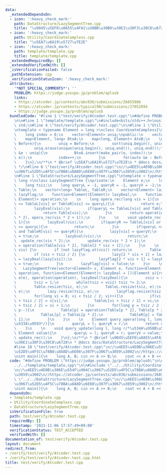 ```yaml
---
data:
  _extendedDependsOn:
  - icon: ':heavy_check_mark:'
    path: DataStructure/LazySegmentTree.cpp
    title: "\u9045\u5EF6\u8A55\u4FA1\u30BB\u30B0\u30E1\u30F3\u30C8\u6728"
  - icon: ':heavy_check_mark:'
    path: Utility/CoordinateCompless.cpp
    title: "\u5EA7\u6A19\u5727\u7E2E"
  - icon: ':heavy_check_mark:'
    path: template/template.cpp
    title: template/template.cpp
  _extendedRequiredBy: []
  _extendedVerifiedWith: []
  _isVerificationFailed: false
  _pathExtension: cpp
  _verificationStatusIcon: ':heavy_check_mark:'
  attributes:
    '*NOT_SPECIAL_COMMENTS*': ''
    PROBLEM: https://judge.yosupo.jp/problem/aplusb
    links:
    - https://atcoder.jp/contests/abc036/submissions/26855886
    - https://atcoder.jp/contests/typical90/submissions/27052694
    - https://judge.yosupo.jp/problem/aplusb
  bundledCode: "#line 1 \"test/verify/Atcoder.test.cpp\"\n#define PROBLEM \"https://judge.yosupo.jp/problem/aplusb\"\
    \n\n#line 1 \"template/template.cpp\"\n#include<bits/stdc++.h>\nusing namespace\
    \ std;\n#line 4 \"test/verify/Atcoder.test.cpp\"\n\n#line 1 \"Utility/CoordinateCompless.cpp\"\
    \ntemplate < typename Element = long >\nclass CoordinateCompless{\nprivate:\n\
    \    long index = 0;\n    vector<Element> uniq;\npublic:\n    vector<long> After;\n\
    \    map<Element, long> BtoA;\n    map<long, Element> AtoB;\n    \n    CoordinateCompless(vector<Element>&\
    \ Before){\n        uniq = Before;\n        sort(uniq.begin(), uniq.end());\n\
    \        uniq.erase(unique(uniq.begin(), uniq.end()), uniq.end());\n        for(auto\
    \ &e : uniq){\n            BtoA.insert(make_pair(e, index));\n            AtoB.insert(make_pair(index,\
    \ e));\n            index++;\n        }\n        for(auto &e : Before) After.push_back(BtoA.at(e));\n\
    \    }\n};\n/**\n * @brief \u5EA7\u6A19\u5727\u7E2E\n * @docs docs/Utility/CoordinateCompless.md\n\
    \ */\n#line 6 \"test/verify/Atcoder.test.cpp\"\n//\u4EE5\u4E0B\u306E\u554F\u984C\
    \u3067\u52D5\u4F5C\u78BA\u8A8D\u6E08\u307F\u3067\u3059\u3002\n//https://atcoder.jp/contests/abc036/submissions/26855886\n\
    \n#line 1 \"DataStructure/LazySegmentTree.cpp\"\ntemplate < typename Element =\
    \ long >\nclass LazySegmentTree {\nprivate:\n    Element e;\n    long vsiz;\n\
    \    long tsiz;\n    long queryL = -1, queryR = -1, queryV = -1;\n    vector<Element>\
    \ Table;\n    vector<long> TableL, TableR;\n    vector<Element> lazy;\n    vector<bool>\
    \ lazyFlag;\n    function<Element(Element)> lazyDeal;\n    function<Element(Element,\
    \ Element)> operation;\n    \n    long opera_rec(long vis = 1){\n        if(queryR\
    \ <= TableL[vis] or TableR[vis] <= queryL){\n            return e;\n        }\n\
    \        lazyEval(vis);\n        if(queryL <= TableL[vis] and TableR[vis] <= queryR){\n\
    \            return Table[vis];\n        }\n        return operation(opera_rec(vis\
    \ * 2), opera_rec(vis * 2 + 1));\n    }\n    \n    void update_rec(long vis =\
    \ 1){\n        lazyEval(vis);\n        if(queryR <= TableL[vis] or TableR[vis]\
    \ <= queryL){\n            return;\n        }\n        if(queryL <= TableL[vis]\
    \ and TableR[vis] <= queryR){\n            lazy[vis] = queryV;\n            lazyFlag[vis]\
    \ = true;\n            lazyEval(vis);\n            return;\n        }\n      \
    \  update_rec(vis * 2);\n        update_rec(vis * 2 + 1);\n        Table[vis]\
    \ = operation(Table[vis * 2], Table[2 * vis + 1]);\n    }\n    \n    void lazyEval(long\
    \ vis) {\n        if (not lazyFlag.at(vis)) return;\n        Table[vis] = lazy[vis];\n\
    \        if (vis < tsiz / 2) {\n            lazy[2 * vis + 1] = lazy[2 * vis]\
    \ = lazyDeal(lazy[vis]);\n            lazyFlag[2 * vis + 1] = lazyFlag[2 * vis]\
    \ = true;\n        }\n        lazyFlag[vis] = false;\n    }\n    \npublic:\n \
    \   LazySegmentTree(vector<Element> v, Element e, function<Element(Element, Element)>\
    \ operation, function<Element(Element)> lazyDeal = [](Element a){return a;}) :\
    \ e(e), operation(operation), lazyDeal(lazyDeal){\n        vsiz = v.size();\n\
    \        tsiz = 1;\n        while(tsiz < vsiz) tsiz *= 2;\n        tsiz *= 2;\n\
    \        Table.resize(tsiz, e);\n        TableL.resize(tsiz, e);\n        TableR.resize(tsiz,\
    \ e);\n        lazy.resize(tsiz, e);\n        lazyFlag.resize(tsiz, false);\n\
    \        for(long vi = 0; vi < tsiz / 2; vi++){\n            if(vi < vsiz) Table[vi\
    \ + tsiz / 2] = v[vi];\n            TableL[vi + tsiz / 2] = vi;\n            TableR[vi\
    \ + tsiz / 2] = vi + 1;\n        }\n        for(long p = tsiz / 2 - 1; p >= 1;\
    \ p--){\n            Table[p] = operation(Table[p * 2], Table[p * 2 + 1]);\n \
    \           TableL[p] = TableL[p * 2];\n            TableR[p] = TableR[p * 2 +\
    \ 1];\n        }\n    }\n    \n    Element query_opera(long l, long r/*\u534A\u958B\
    \u533A\u9593*/){\n        queryL = l; queryR = r;\n        return opera_rec();\n\
    \    }\n    \n    void query_update(long l, long r/*\u534A\u958B\u533A\u9593*/,\
    \ Element value){\n        queryL = l; queryR = r; queryV = value;\n        return\
    \ update_rec();\n    }\n};\n/**\n * @brief \u9045\u5EF6\u8A55\u4FA1\u30BB\u30B0\
    \u30E1\u30F3\u30C8\u6728\n * @docs docs/DataStructure/LazySegmentTree.md\n */\n\
    #line 10 \"test/verify/Atcoder.test.cpp\"\n//\u4EE5\u4E0B\u306E\u554F\u984C\u3067\
    \u52D5\u4F5C\u78BA\u8A8D\u6E08\u307F\u3067\u3059\u3002\n//https://atcoder.jp/contests/typical90/submissions/27052694\n\
    \nint main(){\n    long A, B; cin >> A >> B;\n    cout << A + B << endl;\n}\n"
  code: "#define PROBLEM \"https://judge.yosupo.jp/problem/aplusb\"\n\n#include \"\
    ../../template/template.cpp\"\n\n#include \"../../Utility/CoordinateCompless.cpp\"\
    \n//\u4EE5\u4E0B\u306E\u554F\u984C\u3067\u52D5\u4F5C\u78BA\u8A8D\u6E08\u307F\u3067\
    \u3059\u3002\n//https://atcoder.jp/contests/abc036/submissions/26855886\n\n#include\
    \ \"../../DataStructure/LazySegmentTree.cpp\"\n//\u4EE5\u4E0B\u306E\u554F\u984C\
    \u3067\u52D5\u4F5C\u78BA\u8A8D\u6E08\u307F\u3067\u3059\u3002\n//https://atcoder.jp/contests/typical90/submissions/27052694\n\
    \nint main(){\n    long A, B; cin >> A >> B;\n    cout << A + B << endl;\n}\n"
  dependsOn:
  - template/template.cpp
  - Utility/CoordinateCompless.cpp
  - DataStructure/LazySegmentTree.cpp
  isVerificationFile: true
  path: test/verify/Atcoder.test.cpp
  requiredBy: []
  timestamp: '2021-11-06 17:57:49+09:00'
  verificationStatus: TEST_ACCEPTED
  verifiedWith: []
documentation_of: test/verify/Atcoder.test.cpp
layout: document
redirect_from:
- /verify/test/verify/Atcoder.test.cpp
- /verify/test/verify/Atcoder.test.cpp.html
title: test/verify/Atcoder.test.cpp
---
```

